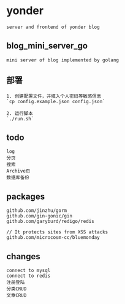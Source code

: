 # yonder
    server and frontend of yonder blog 

## blog_mini_server_go
    mini server of blog implemented by golang
    
## 部署
    1. 创建配置文件，并填入个人密码等敏感信息
    `cp config.example.json config.json`
    
    2. 运行脚本
    `./run.sh`
    
## todo
    log 
    分页
    搜索
    Archive页
    数据库备份

## packages
    github.com/jinzhu/gorm
    github.com/gin-gonic/gin
    github.com/garyburd/redigo/redis

    // It protects sites from XSS attacks
    github.com/microcosm-cc/bluemonday

## changes
    connect to mysql
    connect to redis
    注册登陆
    分类CRUD
    文章CRUD
